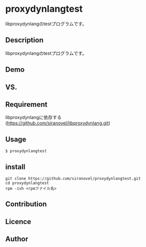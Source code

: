 proxydynlangtest
==========
libproxydynlangのtestプログラムです。

## Description ##
libproxydynlangのtestプログラムです。

## Demo ##

## VS. ##

## Requirement ##
libproxydynlangに依存する  
(https://github.com/siranovel/libproxydynlang.git)

## Usage ##
    $ proxydynlangtest  

## install ##
    git clone https://github.com/siranovel/proxydynlangtest.git  
    cd proxydynlangtest  
    rpm -ivh <rpmファイル名>  

## Contribution ##

## Licence ##

## Author ##
